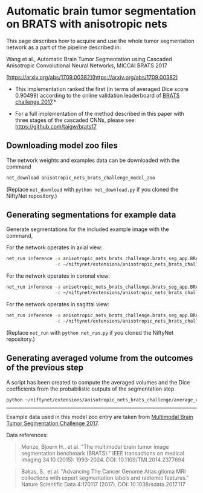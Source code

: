 # Automatic brain tumor segmentation on BRATS with anisotropic nets

This page describes how to acquire and use the whole tumor segmentation network
 as a part of the pipeline described in:

Wang et al., Automatic Brain Tumor Segmentation using
Cascaded Anisotropic Convolutional Neural Networks, MICCAI BRATS 2017

[https://arxiv.org/abs/1709.00382](https://arxiv.org/abs/1709.00382)

* This implementation ranked the first (in terms of averaged Dice score 0.90499) according
to the online validation leaderboard of [BRATS challenge 2017](https://www.cbica.upenn.edu/BraTS17/lboardValidation.html).*

* For a full implementation of the method described in this paper with three stages of the cascaded CNNs,
please see: https://github.com/taigw/brats17

## Downloading model zoo files

The network weights and examples data can be downloaded with the command
```bash
net_download anisotropic_nets_brats_challenge_model_zoo
```

(Replace `net_download` with `python net_download.py` if you cloned the NiftyNet repository.)

## Generating segmentations for example data

Generate segmentations for the included example image with the command,

For the network operates in axial view:
```bash
net_run inference -a anisotropic_nets_brats_challenge.brats_seg_app.BRATSApp \
                  -c ~/niftynet/extensions/anisotropic_nets_brats_challenge/whole_tumor_axial.ini
```
For the network operates in coronal view:
```bash
net_run inference -a anisotropic_nets_brats_challenge.brats_seg_app.BRATSApp \
                  -c ~/niftynet/extensions/anisotropic_nets_brats_challenge/whole_tumor_coronal.ini
```
For the network operates in sagittal view:
```bash
net_run inference -a anisotropic_nets_brats_challenge.brats_seg_app.BRATSApp \
                  -c ~/niftynet/extensions/anisotropic_nets_brats_challenge/whole_tumor_sagittal.ini
```

(Replace `net_run` with `python net_run.py` if you cloned the NiftyNet repository.)

## Generating averaged volume from the outcomes of the previous step

A script has been created to compute the averaged volumes and
 the Dice coefficients from the probabilistic outputs of the segmentation step.

```bash
python ~/niftynet/extensions/anisotropic_nets_brats_challenge/average_volume.py
```

---

Example data used in this model zoo entry are taken from
[Multimodal Brain Tumor Segmentation Challenge 2017](http://braintumorsegmentation.org/).

Data references:

> Menze, Bjoern H., et al.
> "The multimodal brain tumor image segmentation benchmark (BRATS)."
> IEEE transactions on medical imaging 34.10 (2015): 1993-2024.
> DOI: 10.1109/TMI.2014.2377694


> Bakas, S., et al.
> "Advancing The Cancer Genome Atlas glioma MRI collections with expert segmentation labels and radiomic features."
> Nature Scientific Data 4:170117 (2017).
> DOI: 10.1038/sdata.2017.117
